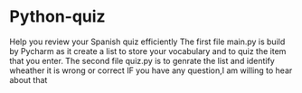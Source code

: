 # Python-quiz
Help you review your Spanish quiz efficiently 
The first file main.py is build by Pycharm as it create a list to store your vocabulary and to quiz the item that you  enter. 
The second file quiz.py is to genrate the list and identify wheather it is wrong or correct
IF you have any question,I am willing to hear about that 

